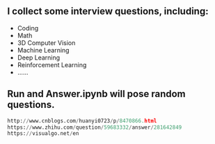 ## I collect some interview questions, including:
* Coding
* Math
* 3D Computer Vision
* Machine Learning
* Deep Learning
* Reinforcement Learning
* ......

## Run and Answer.ipynb will pose random questions.

```python
http://www.cnblogs.com/huanyi0723/p/8470866.html
https://www.zhihu.com/question/59683332/answer/281642849
https://visualgo.net/en

```
